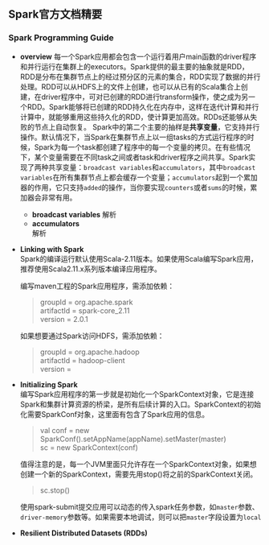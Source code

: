 ## Spark官方文档精要
### Spark Programming Guide
- **overview**
每一个Spark应用都会包含一个运行着用户main函数的driver程序和并行运行在集群上的executors。Spark提供的最主要的抽象就是RDD，RDD是分布在集群节点上的经过预分区的元素的集合，RDD实现了数据的并行处理。RDD可以从HDFS上的文件上创建，也可以从已有的Scala集合上创建，在driver程序中，可对已创建的RDD进行transform操作，使之成为另一个RDD。Spark能够将已创建的RDD持久化在内存中，这样在迭代计算和并行计算中，就能够重用这些持久化的RDD，使计算更加高效。RDDs还能够从失败的节点上自动恢复。
Spark中的第二个主要的抽样是**共享变量**，它支持并行操作。默认情况下，当Spark在集群节点上以一组tasks的方式运行程序的时候，Spark为每一个task都创建了程序中的每一个变量的拷贝。在有些情况下，某个变量需要在不同task之间或者task和driver程序之间共享。Spark实现了两种共享变量：`broadcast variables`和`accumulators`，其中`broadcast variables`在所有集群节点上都会缓存一个变量；`accumulators`起到一个累加器的作用，它只支持`added`的操作，当你要实现`counters`或者`sums`的时候，累加器会非常有用。
  - **broadcast variables**
  解析
  - **accumulators**  
  解析 
- **Linking with Spark**  
Spark的编译运行默认使用Scala-2.11版本。如果使用Scala编写Spark应用，推荐使用Scala2.11.x系列版本编译应用程序。 
	 
  编写maven工程的Spark应用程序，需添加依赖：
	> groupId = org.apache.spark  
	> artifactId = spark-core_2.11  
	> version = 2.0.1  
		
	如果想要通过Spark访问HDFS，需添加依赖：  
	>groupId = org.apache.hadoop  
	>artifactId = hadoop-client  
	>version = <your-hdfs-version>  

- **Initializing Spark**  
	编写Spark应用程序的第一步就是初始化一个SparkContext对象，它是连接Spark和集群计算资源的桥梁，是所有后续计算的入口。SparkContext的初始化需要SparkConf对象，这里面有包含了Spark应用的信息。  
	> val conf = new SparkConf().setAppName(appName).setMaster(master)  
	> sc = new SparkContext(conf)
	
	值得注意的是，每一个JVM里面只允许存在一个SparkContext对象，如果想创建一个新的SparkContext，需要先用stop()将之前的SparkContext关闭。  
	> sc.stop()  

	使用spark-submit提交应用可以动态的传入spark任务参数，如`master`参数、`driver-memory`参数等。如果需要本地调试，则可以把`master`字段设置为`local`
	
- **Resilient Distributed Datasets (RDDs)**
	
